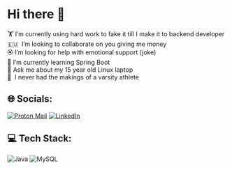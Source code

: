 # Hi there 👋
🏋️ I’m currently using hard work to fake it till I make it to backend developer<br>🇪🇺 &nbsp;I’m looking to collaborate on you giving me money<br>🏵️ I’m looking for help with emotional support (joke)<br>🍃 I’m currently learning Spring Boot<br>🐧 Ask me about my 15 year old Linux laptop<br>🤌 &nbsp;I never had the makings of a varsity athlete
## 🌐 Socials:
[![Proton Mail](https://img.shields.io/badge/Proton%20Mail-6D4AFF?logo=protonmail&logoColor=fff)](mailto:w6hnd@protonmail.com) [![LinkedIn](https://img.shields.io/badge/LinkedIn-%230077B5.svg?logo=linkedin&logoColor=white)](https://linkedin.com/in/martin-gromoš-4a3054240)
## 💻 Tech Stack:
![Java](https://img.shields.io/badge/java-%23ED8B00.svg?style=for-the-badge&logo=openjdk&logoColor=white) ![MySQL](https://img.shields.io/badge/mysql-4479A1.svg?style=for-the-badge&logo=mysql&logoColor=white)
